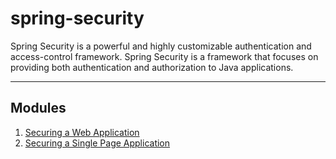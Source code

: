 # spring-security
Spring Security is a powerful and highly customizable authentication and access-control framework. Spring Security is a framework that focuses on providing both authentication and authorization to Java applications. 

---

## Modules
1. [Securing a Web Application](./01-securing-a-web-application/README.md)
2. [Securing a Single Page Application](./02-securing-a-single-page-application/README.md)
